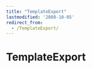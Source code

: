 ```yaml
---
title: "TemplateExport"
lastmodified: '2008-10-05'
redirect_from:
  - /TemplateExport/
---
```


TemplateExport
==============
